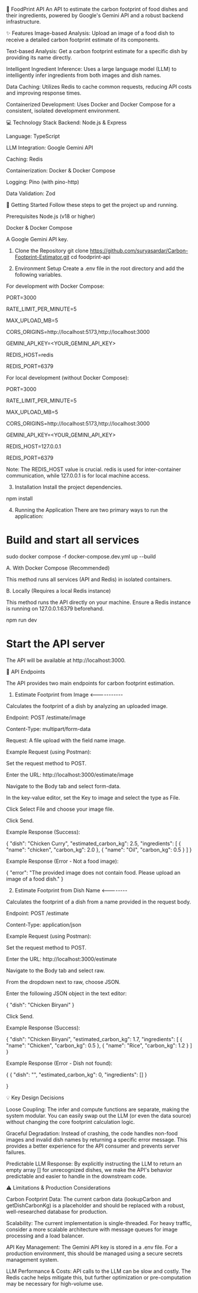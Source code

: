 🌿 FoodPrint API
An API to estimate the carbon footprint of food dishes and their ingredients, powered by Google's Gemini API and a robust backend infrastructure.

✨ Features
Image-based Analysis: Upload an image of a food dish to receive a detailed carbon footprint estimate of its components.

Text-based Analysis: Get a carbon footprint estimate for a specific dish by providing its name directly.

Intelligent Ingredient Inference: Uses a large language model (LLM) to intelligently infer ingredients from both images and dish names.

Data Caching: Utilizes Redis to cache common requests, reducing API costs and improving response times.

Containerized Development: Uses Docker and Docker Compose for a consistent, isolated development environment.

💻 Technology Stack
Backend: Node.js & Express

Language: TypeScript

LLM Integration: Google Gemini API

Caching: Redis

Containerization: Docker & Docker Compose

Logging: Pino (with pino-http)

Data Validation: Zod

🚀 Getting Started
Follow these steps to get the project up and running.

Prerequisites
Node.js (v18 or higher)

Docker & Docker Compose

A Google Gemini API key.

1. Clone the Repository
git clone https://github.com/suryasardar/Carbon-Footprint-Estimator.git
cd foodprint-api

2. Environment Setup
Create a .env file in the root directory and add the following variables.

For development with Docker Compose:

PORT=3000

RATE_LIMIT_PER_MINUTE=5

MAX_UPLOAD_MB=5

CORS_ORIGINS=http://localhost:5173,http://localhost:3000

GEMINI_API_KEY=<YOUR_GEMINI_API_KEY>

REDIS_HOST=redis

REDIS_PORT=6379

For local development (without Docker Compose):

PORT=3000

RATE_LIMIT_PER_MINUTE=5

MAX_UPLOAD_MB=5

CORS_ORIGINS=http://localhost:5173,http://localhost:3000

GEMINI_API_KEY=<YOUR_GEMINI_API_KEY>

REDIS_HOST=127.0.0.1

REDIS_PORT=6379

Note: The REDIS_HOST value is crucial. redis is used for inter-container communication, while 127.0.0.1 is for local machine access.

3. Installation
Install the project dependencies.

npm install

4. Running the Application
There are two primary ways to run the application:



# Build and start all services

sudo docker compose -f docker-compose.dev.yml up --build

A. With Docker Compose (Recommended)

This method runs all services (API and Redis) in isolated containers.

B. Locally (Requires a local Redis instance)

This method runs the API directly on your machine. Ensure a Redis instance is running on 127.0.0.1:6379 beforehand.

npm run dev


# Start the API server

The API will be available at http://localhost:3000.

📝 API Endpoints

The API provides two main endpoints for carbon footprint estimation.

1. Estimate Footprint from Image   <-----------
   
Calculates the footprint of a dish by analyzing an uploaded image.

Endpoint: POST /estimate/image

Content-Type: multipart/form-data

Request: A file upload with the field name image.

Example Request (using Postman):

Set the request method to POST.

Enter the URL: http://localhost:3000/estimate/image

Navigate to the Body tab and select form-data.

In the key-value editor, set the Key to image and select the type as File.

Click Select File and choose your image file.

Click Send.

Example Response (Success):

{
    "dish": "Chicken Curry",
    "estimated_carbon_kg": 2.5,
    "ingredients": [
        {
            "name": "chicken",
            "carbon_kg": 2.0
        },
        {
            "name": "Oil",
            "carbon_kg": 0.5
        }
    ]
}

Example Response (Error - Not a food image):

{
    "error": "The provided image does not contain food. Please upload an image of a food dish."
}

2. Estimate Footprint from Dish Name <--------
   
Calculates the footprint of a dish from a name provided in the request body.

Endpoint: POST /estimate

Content-Type: application/json

Example Request (using Postman):

Set the request method to POST.

Enter the URL: http://localhost:3000/estimate

Navigate to the Body tab and select raw.

From the dropdown next to raw, choose JSON.

Enter the following JSON object in the text editor:

{
  "dish": "Chicken Biryani"
}


Click Send.

Example Response (Success):

{
    "dish": "Chicken Biryani",
    "estimated_carbon_kg": 1.7,
    "ingredients": [
        {
            "name": "Chicken",
            "carbon_kg": 0.5
        },
        {
            "name": "Rice",
            "carbon_kg": 1.2
        }
    ]
}

Example Response (Error - Dish not found):

{
    {
    "dish": "",
    "estimated_carbon_kg": 0,
    "ingredients": []
}

}

💡 Key Design Decisions

Loose Coupling: The infer and compute functions are separate, making the system modular. You can easily swap out the LLM (or even the data source) without changing the core footprint calculation logic.

Graceful Degradation: Instead of crashing, the code handles non-food images and invalid dish names by returning a specific error message. This provides a better experience for the API consumer and prevents server failures.

Predictable LLM Response: By explicitly instructing the LLM to return an empty array [] for unrecognized dishes, we make the API's behavior predictable and easier to handle in the downstream code.

⚠️ Limitations & Production Considerations

Carbon Footprint Data: The current carbon data (lookupCarbon and getDishCarbonKg) is a placeholder and should be replaced with a robust, well-researched database for production.

Scalability: The current implementation is single-threaded. For heavy traffic, consider a more scalable architecture with message queues for image processing and a load balancer.

API Key Management: The Gemini API key is stored in a .env file. For a production environment, this should be managed using a secure secrets management system.

LLM Performance & Costs: API calls to the LLM can be slow and costly. The Redis cache helps mitigate this, but further optimization or pre-computation may be necessary for high-volume use.
